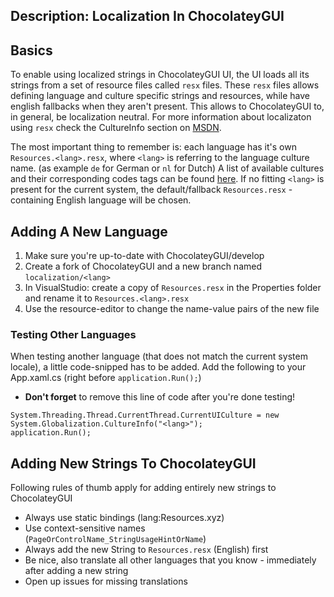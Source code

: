 Description: Localization In ChocolateyGUI
---

## Basics
To enable using localized strings in ChocolateyGUI UI, the UI loads all its strings from a set of resource files called `resx` files. 
These `resx` files allows defining language and culture specific strings and resources, while have english fallbacks when they aren't present. 
This allows to ChocolateyGUI to, in general, be localization neutral.
For more information about localizaton using `resx` check the CultureInfo section on [MSDN](https://msdn.microsoft.com/en-us/library/system.globalization.cultureinfo(v=vs.110).aspx).

The most important thing to remember is: each language has it's own `Resources.<lang>.resx`, where `<lang>` is referring to the language culture name.
(as example `de` for German or `nl` for Dutch)
A list of available cultures and their corresponding codes tags can be found [here](https://msdn.microsoft.com/en-us/library/cc233982.aspx).
If no fitting `<lang>` is present for the current system, the default/fallback `Resources.resx` - containing English language will be chosen.

## Adding A New Language
1. Make sure you're up-to-date with ChocolateyGUI/develop
2. Create a fork of ChocolateyGUI and a new branch named `localization/<lang>`
3. In VisualStudio: create a copy of `Resources.resx` in the Properties folder and rename it to `Resources.<lang>.resx`
4. Use the resource-editor to change the name-value pairs of the new file

### Testing Other Languages
When testing another language (that does not match the current system locale), a little code-snipped has to be added.
Add the following to your App.xaml.cs (right before `application.Run();`) 
* **Don't forget** to remove this line of code after you're done testing!

```
System.Threading.Thread.CurrentThread.CurrentUICulture = new System.Globalization.CultureInfo("<lang>");
application.Run();
```
## Adding New Strings To ChocolateyGUI
Following rules of thumb apply for adding entirely new strings to ChocolateyGUI
* Always use static bindings (lang:Resources.xyz)
* Use context-sensitive names (`PageOrControlName_StringUsageHintOrName`)
* Always add the new String to `Resources.resx` (English) first
* Be nice, also translate all other languages that you know - immediately after adding a new string
* Open up issues for missing translations
